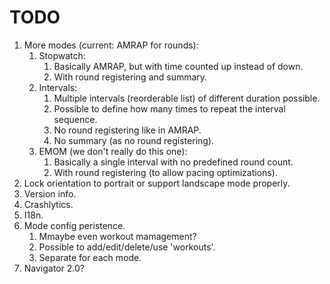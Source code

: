 # TODO

1. More modes (current: AMRAP for rounds):
   1. Stopwatch:
      1. Basically AMRAP, but with time counted up instead of down.
      1. With round registering and summary.
   1. Intervals:
      1. Multiple intervals (reorderable list) of different duration possible.
      1. Possible to define how many times to repeat the interval sequence.
      1. No round registering like in AMRAP.
      1. No summary (as no round registering).
   1. EMOM (we don't really do this one):
      1. Basically a single interval with no predefined round count.
      1. With round registering (to allow pacing optimizations).
1. Lock orientation to portrait or support landscape mode properly.
1. Version info.
1. Crashlytics.
1. I18n.
1. Mode config peristence.
   1. Mmaybe even workout mamagement?
   1. Possible to add/edit/delete/use 'workouts'.
   1. Separate for each  mode.
1. Navigator 2.0?
